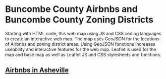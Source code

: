 # Buncombe County Airbnbs and Buncombe County Zoning Districts

Starting with HTML code, this web map using JS and CSS coding languages to create an interactive web map. The map uses GeoJSON for the locations of Airbnbs and zoning district areas. Using GeoJSON functions increases useability and interactive features for the web map. Leaflet is used for the map and base map as well as Leaflet JS and CSS stylesheets and functions. 
## [Airbnbs in Asheville](https://mitchelljh.github.io/Airbnb_Asheville/index.html)

